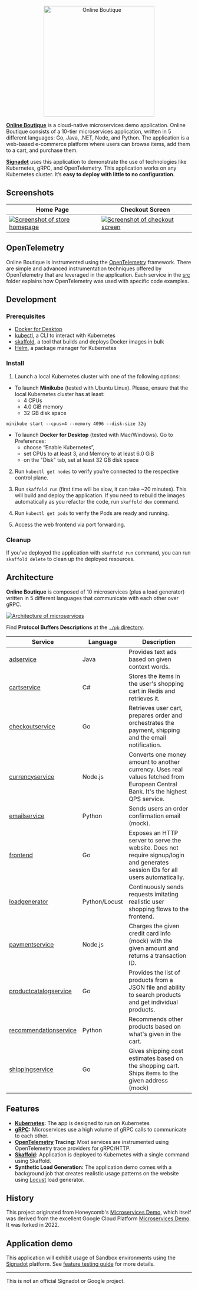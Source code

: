 <p align="center">
<img src="src/frontend/static/icons/Hipster_HeroLogoCyan.svg" width="300" alt="Online Boutique" />
</p>


**[Online Boutique](https://microservices.honeydemo.io)** is a cloud-native
microservices demo application. Online Boutique consists of a 10-tier
microservices application, written in 5 different languages: Go, Java, .NET,
Node, and Python. The application is a web-based e-commerce platform where users
can browse items, add them to a cart, and purchase them.

**[Signadot](https://signadot.com)** uses this application to demonstrate the
use of technologies like Kubernetes, gRPC, and OpenTelemetry. This application
works on any Kubernetes cluster. It’s **easy to deploy with little to no
configuration**.

## Screenshots

| Home Page                                                                                                               | Checkout Screen                                                                                                          |
|-------------------------------------------------------------------------------------------------------------------------|--------------------------------------------------------------------------------------------------------------------------|
| [![Screenshot of store homepage](./docs/img/online-boutique-frontend-1.png)](./docs/img/online-boutique-frontend-1.png) | [![Screenshot of checkout screen](./docs/img/online-boutique-frontend-2.png)](./docs/img/online-boutique-frontend-2.png) |

## OpenTelemetry

Online Boutique is instrumented using the
[OpenTelemetry](https://opentelemetry.io) framework. There are simple and
advanced instrumentation techniques offered by OpenTelemetry that are leveraged
in the application. Each service in the [src](./src) folder explains how
OpenTelemetry was used with specific code examples.

## Development

### Prerequisites

- [Docker for Desktop](https://www.docker.com/products/docker-desktop)
- [kubectl](https://kubernetes.io/docs/tasks/tools/#kubectl), a CLI to interact
  with Kubernetes
- [skaffold]( https://skaffold.dev/docs/install/), a tool that builds and
  deploys Docker images in bulk
- [Helm](https://helm.sh), a package manager for Kubernetes

### Install

1. Launch a local Kubernetes cluster with one of the following options:

- To launch **Minikube** (tested with Ubuntu Linux). Please, ensure that the
  local Kubernetes cluster has at least:
    - 4 CPUs
    - 4.0 GiB memory
    - 32 GB disk space
```shell
minikube start --cpus=4 --memory 4096 --disk-size 32g
```

- To launch **Docker for Desktop** (tested with Mac/Windows). Go to Preferences:
    - choose “Enable Kubernetes”,
    - set CPUs to at least 3, and Memory to at least 6.0 GiB
    - on the "Disk" tab, set at least 32 GB disk space

2. Run `kubectl get nodes` to verify you're connected to the respective control
   plane.

3. Run `skaffold run` (first time will be slow, it can take ~20 minutes). This
   will build and deploy the application. If you need to rebuild the images
   automatically as you refactor the code, run `skaffold dev` command.

4. Run `kubectl get pods` to verify the Pods are ready and running.

5. Access the web frontend via port forwarding.

### Cleanup

If you've deployed the application with `skaffold run` command, you can run
`skaffold delete` to clean up the deployed resources.

## Architecture

**Online Boutique** is composed of 10 microservices (plus a load generator)
written in 5 different languages that communicate with each other over gRPC.

[![Architecture of
microservices](./docs/img/architecture-diagram.png)](./docs/img/architecture-diagram.png)

Find **Protocol Buffers Descriptions** at the [`./pb` directory](./pb).

| Service                                              | Language      | Description                                                                                                                       |
|------------------------------------------------------|---------------|-----------------------------------------------------------------------------------------------------------------------------------|
| [adservice](./src/adservice)                         | Java          | Provides text ads based on given context words.                                                                                   |
| [cartservice](./src/cartservice)                     | C#            | Stores the items in the user's shopping cart in Redis and retrieves it.                                                           |
| [checkoutservice](./src/checkoutservice)             | Go            | Retrieves user cart, prepares order and orchestrates the payment, shipping and the email notification.                            |
| [currencyservice](./src/currencyservice)             | Node.js       | Converts one money amount to another currency. Uses real values fetched from European Central Bank. It's the highest QPS service. |
| [emailservice](./src/emailservice)                   | Python        | Sends users an order confirmation email (mock).                                                                                   |
| [frontend](./src/frontend)                           | Go            | Exposes an HTTP server to serve the website. Does not require signup/login and generates session IDs for all users automatically. |
| [loadgenerator](./src/loadgenerator)                 | Python/Locust | Continuously sends requests imitating realistic user shopping flows to the frontend.                                              |
| [paymentservice](./src/paymentservice)               | Node.js       | Charges the given credit card info (mock) with the given amount and returns a transaction ID.                                     |
| [productcatalogservice](./src/productcatalogservice) | Go            | Provides the list of products from a JSON file and ability to search products and get individual products.                        |
| [recommendationservice](./src/recommendationservice) | Python        | Recommends other products based on what's given in the cart.                                                                      |
| [shippingservice](./src/shippingservice)             | Go            | Gives shipping cost estimates based on the shopping cart. Ships items to the given address (mock)                                 |

## Features

- **[Kubernetes](https://kubernetes.io):** The app is designed to run on
  Kubernetes
- **[gRPC](https://grpc.io):** Microservices use a high volume of gRPC calls to
  communicate to each other.
- **[OpenTelemetry](https://opentelemetry.io/) Tracing:** Most services are
  instrumented using OpenTelemetry trace providers for gRPC/HTTP.
- **[Skaffold](https://skaffold.dev):** Application is deployed to Kubernetes
  with a single command using Skaffold.
- **Synthetic Load Generation:** The application demo comes with a background
  job that creates realistic usage patterns on the website using
  [Locust](https://locust.io/) load generator.

## History

This project originated from Honeycomb's [Microservices
Demo](https://github.com/honeycombio/microservices-demo/), which itself was
derived from the excellent Google Cloud Platform [Microservices
Demo](https://github.com/GoogleCloudPlatform/microservices-demo). It was forked
in 2022.

## Application demo

This application will exhibit usage of Sandbox environments using the
[Signadot](https://signadot.com) platform. See [feature testing
guide](https://github.com/signadot/microservices-demo/blob/main/docs/feature-testing.md)
for more details.


---

This is not an official Signadot or Google project.
